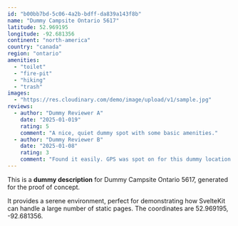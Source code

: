 ```yaml
---
id: "b00bb7bd-5c06-4a2b-bdff-da839a143f8b"
name: "Dummy Campsite Ontario 5617"
latitude: 52.969195
longitude: -92.681356
continent: "north-america"
country: "canada"
region: "ontario"
amenities:
  - "toilet"
  - "fire-pit"
  - "hiking"
  - "trash"
images:
  - "https://res.cloudinary.com/demo/image/upload/v1/sample.jpg"
reviews:
  - author: "Dummy Reviewer A"
    date: "2025-01-019"
    rating: 5
    comment: "A nice, quiet dummy spot with some basic amenities."
  - author: "Dummy Reviewer B"
    date: "2025-01-08"
    rating: 3
    comment: "Found it easily. GPS was spot on for this dummy location."
---
```


This is a **dummy description** for Dummy Campsite Ontario 5617, generated for the proof of concept.

It provides a serene environment, perfect for demonstrating how SvelteKit can handle a large number of static pages. The coordinates are 52.969195, -92.681356.
